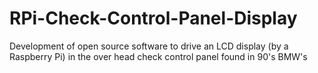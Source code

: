 # RPi-Check-Control-Panel-Display
Development of open source software to drive an LCD display (by a Raspberry Pi) in the over head check control panel found in 90's BMW's

